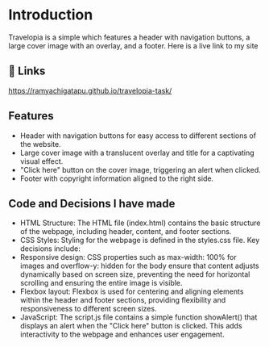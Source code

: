 # Introduction
Travelopia is a simple which features a header with navigation buttons, a large cover image with an overlay, and a footer.
Here is a live link to my site
## 🔗 Links
https://ramyachigatapu.github.io/travelopia-task/
## Features
- Header with navigation buttons for easy access to different sections of the website.
- Large cover image with a translucent overlay and title for a captivating visual effect.
- "Click here" button on the cover image, triggering an alert when clicked.
- Footer with copyright information aligned to the right side.
## Code and Decisions I have made
- HTML Structure:
  The HTML file (index.html) contains the basic structure of the webpage, including header, content, and footer sections.
- CSS Styles:
  Styling for the webpage is defined in the styles.css file. Key decisions include:
- Responsive design:
  CSS properties such as max-width: 100% for images and overflow-y: hidden for the body ensure that content adjusts dynamically based on screen size, preventing the need for horizontal scrolling and ensuring the entire image is visible.
- Flexbox layout:
  Flexbox is used for centering and aligning elements within the header and footer sections, providing flexibility and responsiveness to different screen sizes.
- JavaScript:
  The script.js file contains a simple function showAlert() that displays an alert when the "Click here" button is clicked. This adds interactivity to the webpage and enhances user engagement.
